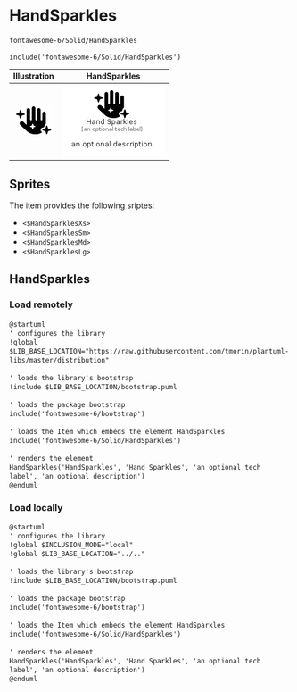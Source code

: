 # HandSparkles


```text
fontawesome-6/Solid/HandSparkles
```

```text
include('fontawesome-6/Solid/HandSparkles')
```



| Illustration | HandSparkles |
| :---: | :---: |
| ![illustration for Illustration](../../fontawesome-6/Solid/HandSparkles.png) | ![illustration for HandSparkles](../../fontawesome-6/Solid/HandSparkles.Local.png) |



## Sprites
The item provides the following sriptes:

- `<$HandSparklesXs>`
- `<$HandSparklesSm>`
- `<$HandSparklesMd>`
- `<$HandSparklesLg>`





## HandSparkles

### Load remotely
```plantuml
@startuml
' configures the library
!global $LIB_BASE_LOCATION="https://raw.githubusercontent.com/tmorin/plantuml-libs/master/distribution"

' loads the library's bootstrap
!include $LIB_BASE_LOCATION/bootstrap.puml

' loads the package bootstrap
include('fontawesome-6/bootstrap')

' loads the Item which embeds the element HandSparkles
include('fontawesome-6/Solid/HandSparkles')

' renders the element
HandSparkles('HandSparkles', 'Hand Sparkles', 'an optional tech label', 'an optional description')
@enduml
```

### Load locally
```plantuml
@startuml
' configures the library
!global $INCLUSION_MODE="local"
!global $LIB_BASE_LOCATION="../.."

' loads the library's bootstrap
!include $LIB_BASE_LOCATION/bootstrap.puml

' loads the package bootstrap
include('fontawesome-6/bootstrap')

' loads the Item which embeds the element HandSparkles
include('fontawesome-6/Solid/HandSparkles')

' renders the element
HandSparkles('HandSparkles', 'Hand Sparkles', 'an optional tech label', 'an optional description')
@enduml
```

